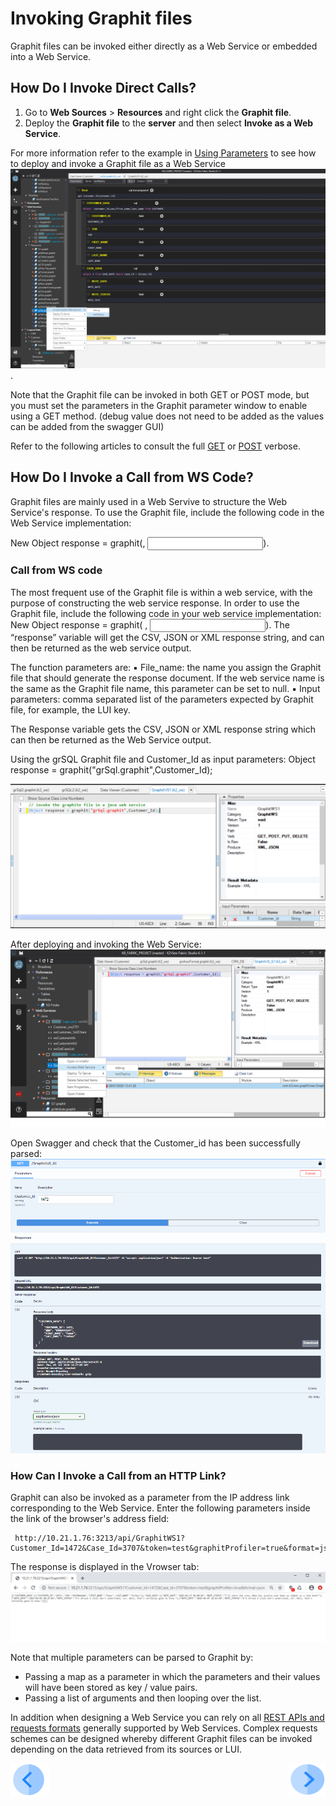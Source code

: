 # Invoking Graphit files
Graphit files can be invoked either directly as a Web Service or embedded into a Web Service.  

## How Do I Invoke Direct Calls?
1.  Go to **Web Sources** > **Resources** and right click the **Graphit file**. 
2.  Deploy the **Graphit file** to the **server** and then select **Invoke as a Web Service**.

For more information refer to the example in [Using Parameters](/articles/15_web_services/17_Graphit/06_using_graphit_files_with_parameters.md) to see how to deploy and invoke a Graphit file as a Web Service
![](/articles/15_web_services/17_Graphit/images/47_invoking_graphit_files.png).

Note that the Graphit file can be invoked in both GET or POST mode, but you must set the parameters in the Graphit parameter window to enable using a GET method. (debug value does not need to be added as the values can be added from the swagger GUI)

Refer to the following articles to consult the full [GET](/articles/15_web_services/12_Supported_Verbs_Get.md) or [POST](/articles/15_web_services/12_Supported_Verbs_Post.md) verbose.

## How Do I Invoke a Call from WS Code?
Graphit files are mainly used in a Web Servive to structure the Web Service's response. To use the Graphit file, include the following code in the Web Service implementation:

New Object response = graphit(<file name>, <Input parameters>).

### Call from WS code
The most frequent use of the Graphit file is within a web service, with the purpose of constructing the web service response. In order to use the Graphit file, include the following code in your web service implementation: New Object response = graphit(<file name> , <Input parameters>).
The “response” variable will get the CSV, JSON or XML response string, and can then be returned as the web service output.

The function parameters are:
  ▪ File_name: the name you assign the Graphit file that should generate the response document. If the web service name is the same as the Graphit file name, this parameter can be set to null.
  ▪ Input parameters: comma separated list of the parameters expected by Graphit file, for example, the LUI key.
  
The Response variable gets the CSV, JSON or XML response string which can then be returned as the Web Service output.
  
 Using the grSQL Graphit file and Customer_Id as input parameters:
 Object response = graphit("grSql.graphit",Customer_Id); 

![](/articles/15_web_services/17_Graphit/images/48_invoking_graphit_files.PNG)


After deploying and invoking the Web Service:
![](/articles/15_web_services/17_Graphit/images/45_graphit_with_parameters.PNG)

Open Swagger and check that the Customer_id has been successfully parsed:
![](/articles/15_web_services/17_Graphit/images/46_graphit_with_parameters.PNG)


### How Can I Invoke a Call from an HTTP Link?
Graphit can also be invoked as a parameter from the IP address link corresponding to the Web Service.
Enter the following parameters inside the link of the browser's address field:

     http://10.21.1.76:3213/api/GraphitWS1?Customer_Id=1472&Case_Id=3707&token=test&graphitProfiler=true&format=json

The response is displayed in the Vrowser tab:
![](/articles/15_web_services/17_Graphit/images/49_invoking_graphit_files.PNG)

Note that multiple parameters can be parsed to Graphit by:
- Passing a map as a parameter in which the parameters and their values will have been stored as key / value pairs.
- Passing a list of arguments and then looping over the list.

In addition when designing a Web Service you can rely on all [REST APIs and requests formats](/articles/15_web_services/12_Supported_Verbs_Get.md) generally supported by Web Services. Complex requests schemes can be designed whereby different Graphit files can be invoked depending on the data retrieved from its sources or LUI. 


[![Previous](/articles/images/Previous.png)](/articles/15_web_services/17_Graphit/06_using_graphit_files_with_parameters)[<img align="right" width="60" height="54" src="/articles/images/Next.png">](/articles/15_web_services/17_Graphit/08_invoke_javacode_from_graphit.md)
